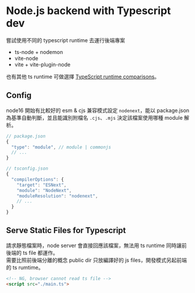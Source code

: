 # Node.js backend with Typescript dev

嘗試使用不同的 typescript runtime 去運行後端專案
- ts-node + nodemon
- vite-node
- vite + vite-plugin-node

也有其他 ts runtime 可做選擇 [TypeScript runtime comparisons](https://github.com/privatenumber/ts-runtime-comparison)。

## Config

node16 開始有比較好的 esm & cjs 兼容模式設定 `nodenext`，能以 package.json 為基準自動判斷，並且能識別附檔名 `.cjs`、`.mjs` 決定該檔案使用哪種 module 解析。

```js
// package.json
{
  "type": "module", // module | commonjs
  // ...
}
```

```js
// tsconfig.json
{
  "compilerOptions": {
    "target": "ESNext",
    "module": "NodeNext",
    "moduleResolution": "nodenext",
    // ...
  }
}
```

## Serve Static Files for Typescript

請求靜態檔案時，node server 會直接回應該檔案，無法用 ts runtime 同時讓前後端的 ts file 都運作。<br />
需要比照前後端分離的概念 public dir 只放編譯好的 js files，開發模式另起前端的 ts rumtime。

```html
<!-- NG, browser cannot read ts file -->
<script src="./main.ts">
```
